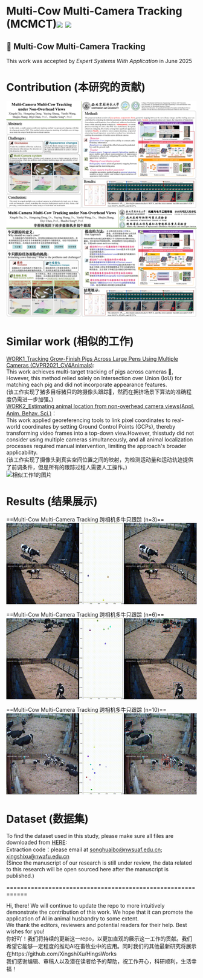 # Multi-Cow Multi-Camera Tracking (MCMCT)![](https://img.shields.io/badge/contributor-XingshiXu-brightgreen.svg)  ![](https://img.shields.io/badge/State-Updating-orange.svg)
## 📖 Multi-Cow Multi-Camera Tracking 

This work was accepted by _Expert Systems With Application_ in June 2025
  
# Contribution (本研究的贡献)  
![示例图片0](https://github.com/XingshiXu/MCMCT/blob/main/%E6%B5%B7%E6%8A%A5_02.jpg)  
![示例图片1](https://github.com/XingshiXu/MCMCT/blob/main/%E8%AE%BA%E6%96%87.jpg)  

   
# Similar work (相似的工作)  
[WORK1_Tracking Grow-Finish Pigs Across Large Pens Using Multiple Cameras (CVPR2021_CV4Animals)](https://drive.google.com/file/d/1ecdUNkKhlcNxA0ZbvaZBc8qJdrLHAmUV/view):  
This work achieves multi-target tracking of pigs across cameras 🐖, However, this method relied solely on Intersection over Union (IoU) for matching each pig and did not incorporate appearance features.  
(该工作实现了猪多目标猪只的跨摄像头跟踪🐖，然而在拥挤场景下算法的准确程度仍需进一步加强。)  
[WORK2_Estimating animal location from non-overhead camera views(Appl. Anim. Behav. Sci.)](https://www.sciencedirect.com/science/article/pii/S0168159123002046)：  
This work applied georeferencing tools to link pixel coordinates to real-world coordinates by setting Ground Control Points (GCPs), thereby transforming video frames into a top-down view.However, thisstudy did not consider using multiple cameras simultaneously, and all animal localization processes required manual intervention, limiting the approach's broader applicability.  
(该工作实现了摄像头到真实空间位置之间的映射，为检测运动量和运动轨迹提供了前调条件，但是所有的跟踪过程人需要人工操作。)  
![相似工作1的图片](https://github.com/XingshiXu/MCMCT/blob/main/multicam-tracking-of-pigs.gif)    

# Results (结果展示)  
==Multi-Cow Multi-Camera Tracking 跨相机多牛只跟踪 (n=3)==  
![示例图片demo3](https://github.com/XingshiXu/MCMCT/blob/main/DEMO3fast%2000_00_00-00_00_30.gif)  
   
==Multi-Cow Multi-Camera Tracking 跨相机多牛只跟踪 (n=6)==  
![示例图片demo3](https://github.com/XingshiXu/MCMCT/blob/main/DEMO6fast%2000_00_00-00_00_30.gif)   
  
==Multi-Cow Multi-Camera Tracking 跨相机多牛只跟踪 (n=10)==  
![示例图片demo3](https://github.com/XingshiXu/MCMCT/blob/main/DEMO10.gif)    
 
#  Dataset (数据集) 
To find the dataset used in this study, please make sure all files are downloaded from [HERE](https://pan.baidu.com/s/1bgr4MZR-M1RbucQ1gV_HLw):  
Extraction code：please email at songhuaibo@nwsuaf.edu.cn; xingshixu@nwafu.edu.cn  
(Since the manuscript of our research is still under review, the data related to this research will be open sourced here after the manuscript is published.)
  

============================================================   
  
Hi, there! We will continue to update the repo to more intuitively demonstrate the contribution of this work. We hope that it can promote the application of AI in animal husbandry to some extent.   
We thank the editors, reviewers and potential readers for their help. Best wishes for you!   
你好吖！我们将持续的更新这一repo，以更加直观的展示这一工作的贡献。我们希望它能够一定程度的推动AI在畜牧业中的应用。同时我们的其他最新研究将展示在https://github.com/XingshiXu/HingsWorks    
我们感谢编辑、审稿人以及潜在读者给予的帮助，祝工作开心，科研顺利，生活幸福！   
